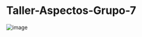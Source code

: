 # Taller-Aspectos-Grupo-7
![image](https://user-images.githubusercontent.com/107864965/196836874-0a95e9f4-3ed7-4dd5-9d28-25c7706c585b.png)

